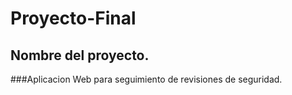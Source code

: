 # Proyecto-Final
## Nombre del proyecto.
###Aplicacion Web para seguimiento de revisiones de seguridad.

